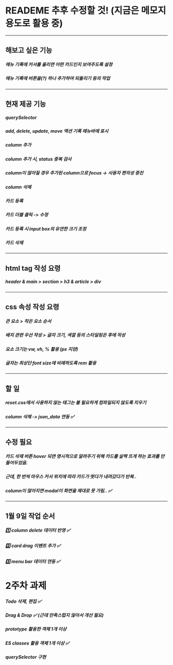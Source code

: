 # READEME 추후 수정할 것! (지금은 메모지 용도로 활용 중)
<hr>

## 해보고 싶은 기능
##### 메뉴 기록에 커서를 올리면 어떤 카드인지 보여주도록 설정
##### 메뉴 기록에 버튼을(?) 하나 추가하여 되돌리기 등의 작업 
<hr>

## 현재 제공 기능
##### querySelector
##### add, delete, update, move 액션 기록 메뉴바에 표시
##### column 추가
##### column 추가 시, status 중복 검사
##### column이 많아질 경우 추가된 column으로 focus -> 사용자 편의성 증진
##### column 삭제
##### 카드 등록
##### 카드 더블 클릭 -> 수정
##### 카드 등록 시 input box의 유연한 크기 조정
##### 카드 삭제
<hr>

## html tag 작성 요령
##### header & main > section > h3 & article > div
<hr>

## css 속성 작성 요령
##### 큰 요소 > 작은 요소 순서
##### 배치 관련 우선 작성 > 글자 크기, 색깔 등의 스타일링은 후에 작성
##### 요소 크기는 vw, vh, % 활용 (px 지양)
##### 글자는 최상단 font size에 비례하도록 rem 활용
<hr>

## 할 일
##### reset.css에서 사용하지 않는 태그는 불 필요하게 컴파일되지 않도록 지우기
##### column 삭제 -> json_data 연동 ✅
<hr>

## 수정 필요
##### 카드 삭제 버튼 hover 되면 명시적으로 알려주기 위해 카드를 살짝 뜨게 하는 효과를 만들어두었음.
##### 근데, 한 번씩 마우스 커서 위치에 따라 카드가 떳다가 내려갔다가 반복.. 
##### column이 많아지면 modal이 화면을 제대로 못 가림.. ✅
<hr>

## 1월 9일 작업 순서
##### 1️⃣ column delete 데이터 반영 ✅
##### 2️⃣ card drag 이벤트 추가 ✅
##### 3️⃣ menu bar 데이터 연동 ✅

# 2주차 과제
##### Todo 삭제, 편집 ✅
##### Drag & Drop ✅ (근데 만족스럽지 않아서 개선 필요)
##### prototype 활용한 객체 1개 이상
##### ES classes 활용 객체 1개 이상 ✅
##### querySelector 구현
